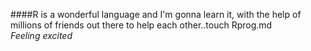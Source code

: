 ####R is a wonderful language and I'm gonna learn it, with the help of millions of friends out there to help each other..touch Rprog.md <br> *Feeling excited*
